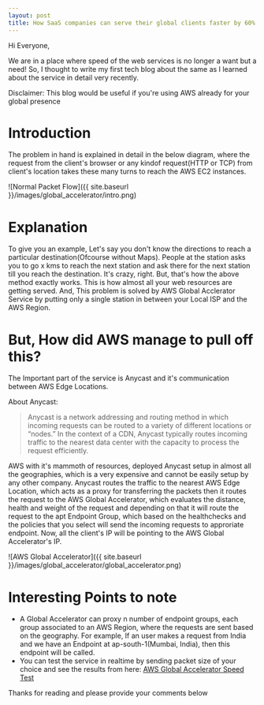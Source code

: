 ```yaml
---
layout: post
title: How SaaS companies can serve their global clients faster by 60% using AWS Global Accelerator Service 
---
```


Hi Everyone,

We are in a place where speed of the web services is no longer a want but a need! So, I thought to write my first tech blog about the same as I learned about the service in detail very recently.

Disclaimer: This blog would be useful if you're using AWS already for your global presence

# Introduction

The problem in hand is explained in detail in the below diagram, where the request from the client's browser or any kindof request(HTTP or TCP) from client's location takes these many turns to reach the AWS EC2 instances. 

![Normal Packet Flow]({{ site.baseurl }}/images/global_accelerator/intro.png)

# Explanation

To give you an example, Let's say you don't know the directions to reach a particular destination(Ofcourse without Maps). People at the station asks you to go x kms to reach the next station and ask there for the next station till you reach the destination. It's crazy, right. But, that's how the above method exactly works. This is how almost all your web resources are getting served. And, This problem is solved by AWS Global Acclerator Service by putting only a single station in between your Local ISP and the AWS Region.

# But, How did AWS manage to pull off this?

The Important part of the service is Anycast and it's communication between AWS Edge Locations.

About Anycast:

> Anycast is a network addressing and routing method in which incoming requests can be routed to a variety of different locations or “nodes.” In the context of a CDN, Anycast typically routes incoming traffic to the nearest data center with the capacity to process the request efficiently.

AWS with it's mammoth of resources, deployed Anycast setup in almost all the geographies, which is a very expensive and cannot be easily setup by any other company. Anycast routes the traffic to the nearest AWS Edge Location, which acts as a proxy for transferring the packets then it routes the request to the AWS Global Accelerator, which evaluates the distance, health and weight of the request and depending on that it will route the request to the apt Endpoint Group, which based on the healthchecks and the policies that you select will send the incoming requests to approriate endpoint. Now, all the client's IP will be pointing to the AWS Global Accelerator's IP.

![AWS Global Accelerator]({{ site.baseurl }}/images/global_accelerator/global_accelerator.png)

# Interesting Points to note

- A Global Accelerator can proxy n number of endpoint groups, each group associated to an AWS Region, where the requests are sent based on the geography. For example, If an user makes a request from India and we have an Endpoint at ap-south-1(Mumbai, India), then this endpoint will be called.
- You can test the service in realtime by sending packet size of your choice and see the results from here: [AWS Global Accelerator Speed Test](https://speedtest.globalaccelerator.aws/#/)


Thanks for reading and please provide your comments below

